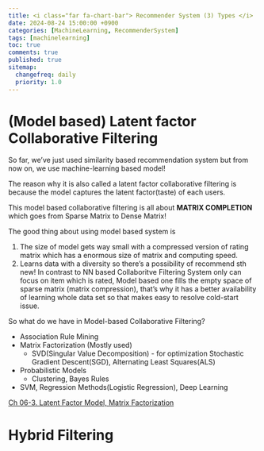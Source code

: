 ```yaml
---
title: <i class="far fa-chart-bar"> Recommender System (3) Types </i>
date: 2024-08-24 15:00:00 +0900
categories: [MachineLearning, RecommenderSystem]
tags: [machinelearning]
toc: true
comments: true
published: true
sitemap:
  changefreq: daily
  priority: 1.0
---
```


# (Model based) Latent factor Collaborative Filtering

So far, we’ve just used similarity based recommendation system but from now on, we use machine-learning based model!

The reason why it is also called a latent factor collaborative filtering is because the model captures the latent factor(taste) of each users.

This model based collaborative filtering is all about **MATRIX COMPLETION** which goes from Sparse Matrix to Dense Matrix!

The good thing about using model based system is

1. The size of model gets way small with a compressed version of rating matrix which has a enormous size of matrix and computing speed.
2. Learns data with a diversity so there’s a possibility of recommend sth new! 
In contrast to NN based Collaboritve Filtering System only can focus on item which is rated, Model based one fills the empty space of sparse matrix (matrix compression), that’s why it has a better availability of learning whole data set so that makes easy to resolve cold-start issue.

So what do we have in Model-based Collaborative Filtering?

- Association Rule Mining
- Matrix Factorization (Mostly used)
    - SVD(Singular Value Decomposition) - for optimization Stochastic Gradient Descent(SGD), Alternating Least Squares(ALS)
- Probabilistic Models
    - Clustering, Bayes Rules
- SVM, Regression Methods(Logistic Regression), Deep Learning

[Ch 06-3. Latent Factor Model, Matrix Factorization](https://velog.io/@hyxxnii/Ch-06-3.-Latent-Factor-Model-Matrix-Factorization)

# Hybrid Filtering